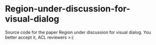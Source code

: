 # Region-under-discussion-for-visual-dialog
Source code for the paper Region under discussion for visual dialog. You better accept it, ACL reviewers >:(

